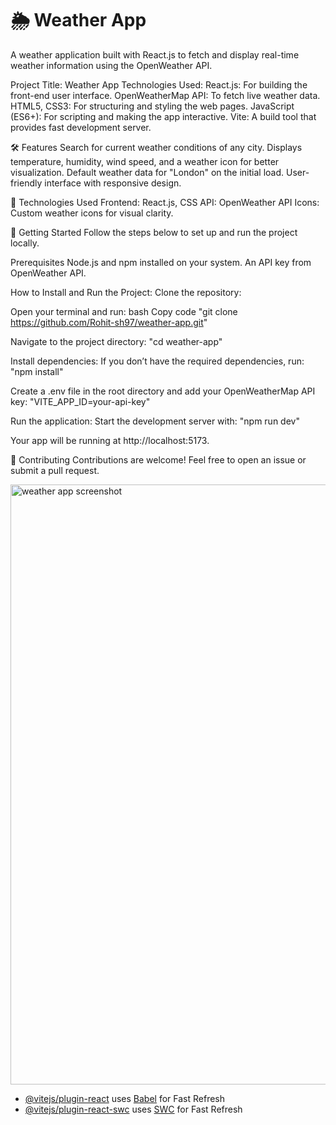 # 🌦️ Weather App
A weather application built with React.js to fetch and display real-time weather information using the OpenWeather API.

Project Title: Weather App
Technologies Used:
React.js: For building the front-end user interface.
OpenWeatherMap API: To fetch live weather data.
HTML5, CSS3: For structuring and styling the web pages.
JavaScript (ES6+): For scripting and making the app interactive.
Vite: A build tool that provides fast development server.

🛠️ Features
Search for current weather conditions of any city.
Displays temperature, humidity, wind speed, and a weather icon for better visualization.
Default weather data for "London" on the initial load.
User-friendly interface with responsive design.

🔧 Technologies Used
Frontend: React.js, CSS
API: OpenWeather API
Icons: Custom weather icons for visual clarity.

🚀 Getting Started
Follow the steps below to set up and run the project locally.

Prerequisites
Node.js and npm installed on your system.
An API key from OpenWeather API.

How to Install and Run the Project:
Clone the repository:

Open your terminal and run:
bash
Copy code
"git clone https://github.com/Rohit-sh97/weather-app.git"

Navigate to the project directory:
"cd weather-app"

Install dependencies:
If you don’t have the required dependencies, run:
"npm install"

Create a .env file in the root directory and add your OpenWeatherMap API key:
"VITE_APP_ID=your-api-key"

Run the application:
Start the development server with:
"npm run dev"

Your app will be running at http://localhost:5173.

🤝 Contributing
Contributions are welcome! Feel free to open an issue or submit a pull request.

<img width="960" alt="weather app screenshot" src="https://github.com/user-attachments/assets/d0d3fdf0-2d26-4e67-9135-3580533d3f4d" />



- [@vitejs/plugin-react](https://github.com/vitejs/vite-plugin-react/blob/main/packages/plugin-react/README.md) uses [Babel](https://babeljs.io/) for Fast Refresh
- [@vitejs/plugin-react-swc](https://github.com/vitejs/vite-plugin-react-swc) uses [SWC](https://swc.rs/) for Fast Refresh
